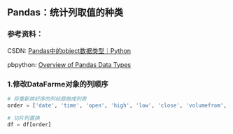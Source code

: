 ## Pandas：统计列取值的种类

### 参考资料：

CSDN: [Pandas中的object数据类型｜Python](https://zhuanlan.zhihu.com/p/161073173)

pbpython: [Overview of Pandas Data Types](https://pbpython.com/pandas_dtypes.html)

### 1.修改DataFarme对象的列顺序

```python
# 将重新排好序的列标题做成列表
order = ['date', 'time', 'open', 'high', 'low', 'close', 'volumefrom', 'volumeto']

# 切片列置换
df = df[order]
```
